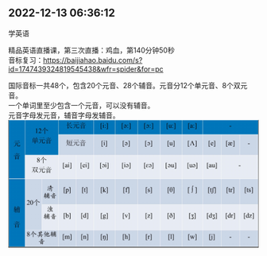 ##  2022-12-13 06:36:12

学英语

精品英语直播课，第三次直播：鸡血，第140分钟50秒  
音标复习：https://baijiahao.baidu.com/s?id=1747439324819545438&wfr=spider&for=pc   

国际音标一共48个，包含20个元音、28个辅音。元音分12个单元音、8个双元音。  
一个单词里至少包含一个元音，可以没有辅音。  
元音字母发元音，辅音字母发辅音。  
![英标](./source/yinbiao.jpeg)
